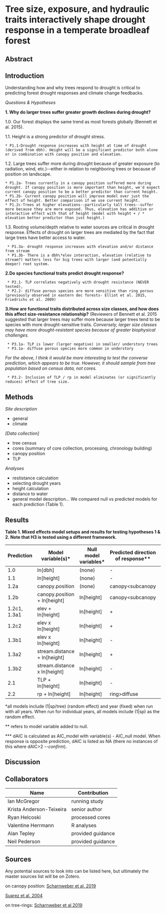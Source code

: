 # Tree size, exposure, and hydraulic traits interactively shape drought response in a temperate broadleaf forest


## Abstract


## Introduction

Understanding how and why trees respond to drought is critical to predicting forest drought responses and climate change feedbacks.

*Questions & Hypotheses*


**1. Why do larger trees suffer greater growth declines during drought?**

1.0. Our forest displays the same trend as most forests globally (Bennett et al. 2015).

1.1. Height is a strong predictor of drought stress.

    * P1.1-Drought response increases with height at time of drought (derived from dbh). Height will be a significant predictor both alone or in combination with canopy position and elevation.

1.2. Large trees suffer more during drought because of greater exposure (to radiation, wind, etc.)--either in relation to neighboring trees or because of position on landscape.

    * P1.2a- Trees currently in a canopy position suffered more during drought. If canopy position is more important than height, we'd expect current canopy position to be a better predictor than current height.
    * P1.2b- Current canopy position will improve model over just the effect of height. Better comparison if we use current height.
    * P1.2c-Trees at higher elevations--particularly tall trees--suffer more because they are more exposed. Thus, elevation has additive or interactive effect with that of height (model with height + / * elevation better predictor than just height.)

1.3. Rooting volume/depth relative to water sources are critical in drought response. Effects of drought on larger trees are mediated by the fact that large trees have better access to water.
  
     * P1.3a- drought response increases with elevation and/or distance from stream
     * P1.3b- There is a dbh\*elev interaction, elevation (relative to stream?) matters less for big trees with larger (and potentially deeper) root system.

**2.Do species functional traits predict drought response?**

     * P2.1- TLP correlates negatively with drought resistance (NEVER tested), 
     * P2.2- diffuse porous species are more sensitive than ring porous (previously observed in eastern dec forests- Elliot et al. 2015, Friedrichs et al. 2009)

**3.How are functional traits distributed across size classes, and how does this affect size-resistance relationship?** (Reviewers of Bennett et al. 2015 suggested that larger trees may suffer more because larger trees tend to be species with more drought-sensitive traits. *Conversely, larger size classes may have more drought-resistant species because of greater biophysical challenges.*

     * P3.1a- TLP is lower (larger negative) in smaller/ understory trees
     * P3.1a- diffuse porous species more common in understory 
   
*For the above, I think it would be more interesting to test the converse prediction, which appears to be true. However, it should sample from tree population based on census data, not cores.*
   
     * P3.2- Inclusion of TLP / rp in model eliminates (or significantly reduces) effect of tree size.




## Methods 

*Site description*
- general
- climate

*[Data collection]*
- tree census
- cores (summary of core collection, processing, chronology building)
- canopy position
- TLP

*Analyses*
- restistance calculation
- selecting drought years
- height calculation
- distance to water
- general model description... We compared null vs predicted models for each prediction (Table 1).



## Results

**Table 1. Mixed effects model setups and results for testing hypotheses 1 & 2. Note that H3 is tested using a different framework.**

Prediction | Model variable(s)*  | Null model variables* | Predicted direction of response** | dAIC*** - all years | dAIC 1964-66 | dAIC 1977 | dAIC 1999
--- | --- | --- | --- | --- | --- | --- | ---  
1.0 | ln[dbh] | (none) | - | **31.09** | **47.81** | -0.5 | -1.54  
1.1 | ln[height] | (none) | - | **33.86** | **48.75** | NA | NA 
1.2a | canopy.position  | (none) | canopy<subcanopy | NA | **9.54** | NA | **3.64**  
1.2b | canopy.position + ln[height]  | ln[height] | canopy<subcanopy | **13.86** | NA | 1.21 | **12.13** 
1.2c1, 1.3a1 | elev + ln[height] | ln[height]  | + | 0.52 | 1.75 | **5.09** | 0.74 
1.2c2 | elev x ln[height] | ln[height] | + | 1.21  | **3.12** | **4.32** | 0.95 
1.3b1 | elev x ln[height] | ln[height] | - | 1.21  | **3.12** | **4.32** | 0.95 
1.3a2 | stream.distance + ln[height] | ln[height]  | + | NA  | **3.74** | **2.76** | 2.00  
1.3b2 | stream.distance x ln[height] | ln[height] | - | NA  | **2.89** | **3.93** | 0.80 
2.1 |  TLP + ln[height] | ln[height] | -  | **5.08** | **2.37** | 1.32 | NA 
2.2 |  rp + ln[height] | ln[height] | ring>diffuse  | NA | 0.57 | 0.58 | **5.83** 

*all models include (1|sp/tree) (random effect) and year (fixed) when run with all years. When run for individual years, all models include (1|sp) as the random effect.

** refers to model variable added to null. 

*** dAIC is calculated as AIC_model with variable(s) - AIC_null model. When response is opposite prediction, dAIC is listed as NA (there no instances of this where dAIC>2 --*confirm*).

## Discussion


## Collaborators

|**Name**|**Contribution**|
|--------|----------------|
|Ian McGregor|running study|
|Krista Anderson-Teixeira|senior author|
|Ryan Helcoski|processed cores|
|Valentine Herrmann|R analyses|
|Alan Tepley|provided guidance|
|Neil Pederson|provided guidance|


## Sources
Any potential sources to look into can be listed here, but ultimately the master sources list will be on Zotero.

on canopy position:
[Scharnweber et al. 2019](https://www.sciencedirect.com/science/article/pii/S1125786518302017)

[Suarez et al. 2004](https://besjournals.onlinelibrary.wiley.com/doi/pdf/10.1111/j.1365-2745.2004.00941.x)

on tree-rings:
[Scharnweber et al 2019](https://www.sciencedirect.com/science/article/pii/S1125786518302017)
